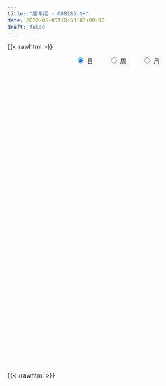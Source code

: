 ```yaml
---
title: "康希诺 - 688185.SH"
date: 2022-06-05T10:53:03+08:00
draft: false
---
```

{{< rawhtml >}}
    <div style="text-align: center">
        <label style="padding: 1rem;"><input style="margin-right: .5rem" type="radio" name="period" value="D" checked onclick="period_change(this)">日</label>
        <label style="padding: 1rem;"><input style="margin-right: .5rem" type="radio" name="period" value="W" onclick="period_change(this)">周</label>
        <label style="padding: 1rem;"><input style="margin-right: .5rem" type="radio" name="period" value="M" onclick="period_change(this)">月</label>
    </div>
    <div id="chart" style="height: 700px;"></div> 
    <script type="text/javascript">
        const D_v = [157472.3,85723.41,65251.62,66985.64,35315.97,23400.69,21238.22,42798.72,37523.63,22281.25,25435.51,33824.52,34263.05,18714.68,30154.71,41328.19,22594.72,29014.88,32027.97,36249.22,26905.85,24817.36,23927.44,19642.61,13038.19,25305.63,13867.66,15536.61,26691.49,51297.1,34476.46,34749.91,21653.41,23973.03,17893.6,22440.1,22933.74,25080.87,22736.48,43085.06,39781.23,38964.74,25817.25,37938.23,24887.04,38714.26,18308.7,15868.17,25411.05,25778.24,17546.7,21165.19,14707.07,12359.02,15495.1,18079.31,20490.15,29663.76,23671.61,10648.1,20450.56,11743.38,12480.79,14403.17,9378.07,12967.02,14431.25,14639.04,16453.62,8052.73,6219.78,9250.24,12948.12,11573.52,10305.41,20443.93,14512.09,9136.63,13907.87,31120.5,22225.99,14236.03,22453.23,12647.51,15217.39,11615.74,13972.94,17884.6,14776.83,14250.91,10314.73,19991.09,29144.68,15748.18,21835.14,16216.37,11823.1,11507.54,19269.31,12284.65,12591.98,10940.98,10756.5,10531.95,11427.8,8679.27,8521.79,9903.28,9740.21,12915.51,17193.19,13576.73,15047.69,10603.55,8220.94,22636.77,13919.63,10366.53,10518.63,21942.01,18511.24,34450.5,37659.37,45739.87,20846.77,26818.0,22452.07,33648.69,25863.01,25192.42,17583.38,16362.38,9453.73,13207.58,11911.93,26510.09,16481.45,11765.77,9572.57,11947.67,10346.88,8328.57,6612.65,7268.61,12640.8,9469.84,11323.14,10936.66,10198.8,7267.43,7707.62,7651.43,7169.06,12072.2,13223.64,6381.33,7987.84,7082.62,5601.43,11521.38,7751.56,28532.05,9142.95,8049.63,13005.01,12485.5,10183.51,21204.45,20526.53,22839.41,14940.26,18196.75,21514.21,21448.67,31827.35,15472.94,16750.51,11581.9,8311.58,11174.01,13905.73,12250.88,12633.22,22120.01,15457.86,21089.77,22945.04,17100.03,16061.55,15640.01,12514.87,16692.44,14291.51,12781.97,9798.59,14694.53,22017.06,17697.86,14028.57,9847.31,19751.22,16334.21,11403.13,14167.21,10232.92,9230.88,9706.42,21713.35,8778.14,9422.21,10344.81,7407.35,6988.09,16464.11,10121.99,8242.08,17330.8,10828.7,8156.59,10602.54,7717.24,10408.77,8267.52,15610.33,15352.42,16555.73,10588.34,10164.38,12039.78,10843.04,18139.57,9496.53,18819.92,18611.19,18073.12,17357.4,29679.82,17295.55,12804.37,22357.1,13980.03,11912.51,14427.76,10878.93,40239.39,30861.91,26879.27,19613.99,17455.99,21514.37,37329.97,23903.79,14927.01,16565.4,17756.22,19696.51,21020.74,24901.21,18568.1,13306.1,20234.59,19694.86,18417.09,9987.32,11946.68,15825.58,18306.34,17973.85,16327.55,22076.99,11537.43,10735.78,16664.71,20233.3,11695.95,18958.24,18609.67,26052.95,19486.85,13796.15,15204.65,11583.17,11470.42,20849.49,25326.16,17105.15,11699.21,12076.27,11754.14,15229.24,10558.41,27682.87,42962.51,16566.28,15861.7,28377.87,16602.71,18431.41,34401.77,16964.55,25344.41,18592.26,11996.77,41924.0,40245.13,24981.56,21249.33,13445.98,16851.69,13392.87,15817.97,19121.55,18799.73,80172.48,66615.48,33076.43,25597.54,19042.92,18686.98,13647.89,15170.87,26741.16,39269.95,26003.29,29010.3,70645.76,42200.66,48343.8,43438.41,29829.87,20332.99,21779.06,24668.39,18958.17,21514.29,20801.41,17624.75,19238.16,28948.13,22199.29,20701.88,24855.16,28490.57,25646.3,19376.43,19722.68,29635.85,27098.9,21799.87,22927.63,14820.98,24029.38,18589.01,13697.29,10373.86,23137.9,14862.72,11309.65,11345.54,12006.24,14040.56,19084.96,10090.52,9857.47,8427.37,12084.96,27791.78,41686.52,18775.12,14960.91,21522.31,17524.21,15973.99,12816.49,10184.32,15550.18,16734.87,18331.35,22803.51,28857.83,21633.53,34931.0,22589.23,30082.8,30373.04,30026.57,52577.54,66365.66,35083.95,22603.75,44879.42,25933.62,27482.63,23228.4,30649.3,26569.57,31296.0,43450.46,28258.89,19832.55,23952.14,20315.26,31177.74,33501.77,18851.36,16552.76,18416.29,12569.23,22195.95,19253.16,29684.41,21689.97,31099.2,21083.76,27546.63,22839.78,14984.87,14054.39,17942.03,28337.69,22027.02,20064.79,31066.11,23010.8,12356.23,16129.4,82215.97,40914.88,36154.91,19281.98,15994.54,73328.1,44985.36,44234.19,29684.03,24753.67]
const D_histogram = [0.0,-2.7767065527,-3.399642951,-2.9870603234,-4.0379411898,-4.7528773491,-4.7386027882,-7.0230786867,-9.4555895755,-10.7960578029,-11.5690535313,-11.8365156016,-11.6069978447,-10.4427392514,-8.6589968483,-5.5441297288,-2.9453617935,-1.3267273655,1.114611156,3.4975524776,4.6420563454,6.448404213,7.5084790203,7.2967696881,6.7508196872,5.0487895642,4.3182827909,3.8192798221,4.4145704935,7.5632617236,8.4522651899,9.2458305252,9.3189324548,7.700939881,7.3136752863,7.3153419843,6.8401139345,6.1723025813,4.5782848466,5.219110116,6.9344054365,8.8453772611,8.8390232952,10.1114899003,10.0306059304,6.8479517434,4.9981893738,2.7643622632,-0.1380099016,-0.4396238217,-1.0114023886,-2.2371592311,-2.8691712512,-3.2501854961,-2.865757231,-3.8148432737,-2.9758327065,-3.1082063961,-4.6267404715,-5.5729237366,-4.3335078867,-3.7455183616,-4.1005726658,-3.9312970129,-4.0395627955,-3.5564079946,-2.4887642865,-2.759223351,-2.6557986108,-2.50885233,-2.3653305244,-2.0339965289,-1.231365287,-1.2032580577,-0.8571503992,0.7480496635,1.361575105,1.2174408747,1.5796114573,4.2710453759,5.2970511279,4.6249419414,2.2730879374,1.0644128036,0.8514511845,0.7619035429,0.8803024221,0.9912752422,0.5170724126,-0.0577200719,-0.5395762779,-2.9201453145,-6.8992392405,-8.0406715029,-6.9047919225,-6.3917720153,-6.0255648625,-4.955929122,-3.3625391507,-1.736905343,-2.2208683835,-1.5881752759,-1.6272162433,-1.5295089764,-0.9526951423,-0.4840060196,-0.695590719,-0.0930290075,0.7338161743,1.829166653,3.4268914427,4.1611139508,3.0348889167,1.1112284703,-0.0684132334,1.1852335567,1.062732714,0.8928112163,1.0784787855,2.4276293416,4.1713091953,7.1583841737,14.3831173872,15.6837572294,14.8266212295,10.4583721816,8.1150924049,6.609298422,6.7682624025,5.6801016105,5.394284486,2.9585961773,1.39531279,-1.5437163328,-3.5256370594,-8.6267039449,-12.5813638821,-13.7371623873,-13.3786419826,-11.9137731495,-10.6206932446,-9.5209856469,-8.7934938295,-7.8298268726,-7.9550404849,-6.7979913121,-4.9723880053,-4.82683963,-4.9096123469,-4.2462994011,-3.7747957798,-3.2328587721,-2.9256397386,-0.8840568098,1.5435266219,2.8684597808,3.8985308371,4.650271994,4.7352985278,2.3431115456,1.2044025624,-1.0381415117,-2.9847038077,-3.824506843,-2.5623867481,-0.7253550058,1.1118917292,4.8281368831,7.9131861164,11.7260115395,13.6924038139,15.5810102374,14.3577532605,15.2570141686,10.1192891015,5.9514039073,5.293253005,4.4278340641,3.9227982365,3.6752174105,4.663828646,5.5536841662,3.7236805802,6.16099357,7.3914526933,9.2519361452,7.6106842918,6.7048874798,5.0739820081,4.3044143425,2.571709443,1.9827487349,0.7942962892,-1.4745894735,-3.8350540401,-4.366728708,-1.2918108558,0.9274526221,1.2666580588,1.1432666992,3.1218482526,4.8322436569,5.6127187672,5.7119591719,4.8988485052,4.3264812053,2.8485467091,6.4235876378,7.3949561172,7.7470508536,7.6161700708,6.8714905874,6.1981535425,2.6844467404,-1.6592791466,-3.6535355721,-8.3757565896,-9.3253586278,-11.1948548545,-11.4337587934,-12.0722036359,-13.9026651474,-14.5146680926,-17.0725927664,-20.1487706941,-20.4561253323,-18.9793393743,-16.9072897666,-16.8596557658,-17.4884667067,-19.8015881675,-21.1277740414,-16.3436070136,-11.1601811522,-6.5988463092,-3.6719431134,4.148144052,8.4267507451,10.3672108067,7.910113909,2.9351251616,0.2411377984,-4.0695425511,-7.0261382981,-11.8067315239,-17.0644049343,-20.9268559113,-22.1700262101,-21.4758172963,-20.2714128365,-16.6211647632,-13.1689509857,-10.0664839824,-7.8034713837,-4.479480505,-2.5486367094,-1.5461945512,0.0429588881,0.3171769754,0.8127707556,1.943867414,3.4995434478,4.0658616149,4.6642604823,5.3313881431,5.4392567586,4.9500735852,4.2127124002,3.3456592305,4.3107457027,4.5672980824,4.8938792297,4.5264265661,5.4725823052,5.3918392328,4.152687222,4.8971371507,3.3547062767,2.0839312047,1.0510347447,1.1111575487,1.3643887643,1.7114230716,2.8494833346,4.3252923575,4.71750482,4.7463954693,4.7962447987,5.1673268522,4.7818887576,4.1249524219,5.1786999996,3.0843750573,1.6864037461,0.3399519448,0.4651270488,0.8049876104,0.5411711812,-1.1860858537,-1.9536464074,-1.7112375676,-0.9933018503,-0.3758090467,1.812855662,4.3645520059,5.3420948038,5.2746739453,5.0492382727,4.6669973767,4.4058347869,3.8419427134,3.7964254932,3.4971044103,4.146640805,4.4558691163,3.7889769873,2.5819057607,1.9226441763,0.8998225326,0.2131514505,0.2768431897,1.1023537842,2.122168852,2.8506467455,3.5630713941,5.8224282804,6.085520161,7.2465504803,7.8629946409,7.4337353165,6.3412070937,4.7889819932,4.1582282409,2.9377849815,1.846635843,1.0669298444,0.5234248066,-0.189989165,-2.0710075726,-3.0591183766,-3.2105448323,-2.745717045,-1.2311693836,-0.7364518337,-0.5076153836,-1.2380334642,-0.7014825344,-0.5715930541,-1.2509292458,-2.5253683393,-3.4046298385,-4.8968566192,-4.8778523567,-5.0566160916,-5.1265661906,-4.1850537976,-3.8976668656,-3.2032069633,-2.5934976115,-1.6379334877,-0.658095812,-0.9528859288,-1.0244728189,-1.0943004871,-1.1179421203,-0.7176456126,0.2244943474,1.1966131928,1.1395556207,1.3146786839,0.663971925,0.7388699125,0.6688101373,0.4111245614,0.2124214322,-0.1920983958,-0.6771732956,-0.6228949161,-1.6244874336,-2.756230108,-3.0966451049,-2.129296452,-1.4819585544,-0.8245232683,-0.7651499913,-0.4585003333,1.2185118613,3.6790679995,4.1755049931,4.3906740194,5.4848669715,5.394513541,4.1603956894,3.0150962971,2.1471116993,0.7475216371,0.0985447877,-0.997687774,-2.3974742597,-3.1313798694,-3.2121380153,-3.2995397442,-4.0018638795,-4.6799107335,-4.7917325373,-4.5720773659,-4.3997471483,-4.1220681218,-4.2717249974,-4.1917375197,-4.7914441212,-5.0198485594,-4.6117601302,-4.3216859124,-3.3987317611,-2.472648794,-1.713236676,-1.0418649582,-0.3002272452,0.4829961283,1.2488495256,1.6781098262,2.2236226664,2.3450193364,2.3579964291,2.3716302664,3.5531624428,3.9952385296,3.7284065523,3.4509512389,3.1467132555,4.6896445623,4.8443467871,5.2138285092,5.2807973051,4.9205247693]
const D_fast = [0.0,-3.4708831909,-4.9437303269,-5.2779127801,-7.338278944,-9.2414344405,-10.4118105767,-14.4520561469,-19.2484644295,-23.2879471076,-26.9532062189,-30.1797971896,-32.8520288938,-34.2984551134,-34.6794619224,-32.9506272351,-31.0881997481,-29.8012471615,-27.081255851,-23.82392641,-21.5189084559,-18.100459535,-15.1632649727,-13.5507818829,-12.409026962,-12.8488596939,-12.4997957694,-12.0439787828,-10.345045488,-5.305538827,-2.3034690633,0.8015539034,3.2043889467,3.5116313431,4.95278557,6.783287764,8.0180881979,8.8933524901,8.4439059669,10.3895087654,13.8384054449,17.9607215848,20.1641234427,23.9644625229,26.3912300357,24.9205637845,24.3203487583,22.7776122135,19.8407375734,19.4292176978,18.6045885338,16.8195418835,15.4702370506,14.2766764316,13.944665389,12.0418685279,12.1369209184,11.2274956298,8.5522764365,6.2128622373,6.3689011155,6.0205110502,4.6403135796,3.8267649792,2.7086084977,2.3026613,2.7481139365,1.7878490342,1.2273241217,0.74705732,0.2992464945,0.1220813578,0.6168712779,0.3441639928,0.4759840515,2.26819653,3.2221157479,3.3823417362,4.1394151831,7.8986104457,10.2488789797,10.7330052786,8.9494232589,8.006851326,8.006752503,8.1076807471,8.4461552319,8.8049468626,8.460012136,7.8707896336,7.2540393582,4.143433993,-1.5604697432,-4.7120698814,-5.3023882815,-6.3873113782,-7.527495441,-7.696841981,-6.9440867974,-5.7526793254,-6.7918594618,-6.5562101732,-7.0020552014,-7.2867251785,-6.9480851301,-6.6003975123,-6.9858798914,-6.4065754318,-5.3962762064,-3.8436340645,-1.3891864141,0.3853145817,0.0178117768,-1.628041552,-2.8247865641,-1.2748313848,-1.131649049,-1.0783677427,-0.6230804771,1.3329774145,4.119484567,8.8961555888,19.7166681491,24.9382472986,27.787766606,26.0341106036,25.7196039281,25.8661345507,27.7171641319,28.0490287424,29.1117827394,27.415743475,26.2012882853,22.8763300793,20.0130000879,12.7552572161,5.6552563084,1.0651672063,-1.9209728846,-3.4345473389,-4.7966407451,-6.0771795592,-7.5480611991,-8.5418509603,-10.6558246939,-11.1982733491,-10.6157670436,-11.6769285759,-12.9871043795,-13.385366284,-13.8575616076,-14.123839293,-14.5480301941,-12.7274614678,-9.9139963805,-7.8719482765,-5.8672445109,-3.9529353554,-2.6840841897,-4.4904932856,-5.3281016281,-7.8301810802,-10.5229193281,-12.3188490741,-11.6973256663,-10.0416326754,-7.9264130081,-3.0031336334,2.0602121289,8.804540437,14.1940336648,19.9778926477,22.3440739859,27.0575884362,24.4496856444,21.769651427,22.434813776,22.6763533512,23.1520170827,23.8232406092,25.9778090063,28.2560855681,27.3570021271,31.3345635094,34.4128858061,38.5863532942,38.8477725138,39.6181975717,39.255787602,39.5623235221,38.4725459834,38.3792724589,37.3893940856,34.7518609545,31.4326328779,29.809276033,32.5612411712,35.0123678046,35.6682377561,35.8306630713,38.5897066878,41.5081630063,43.6918178084,45.219048006,45.6306494656,46.1399024671,45.3741046482,50.5550424863,53.375149995,55.6640074449,57.4371691797,58.4103623432,59.2865636838,56.4439685669,51.6854228933,48.7777825747,41.9616224098,38.6806807146,34.0124707744,30.9151271371,27.2586313856,21.9525035873,17.7118336189,10.8857607535,2.7723901523,-2.648995819,-5.9170447046,-8.0718175385,-12.2390974792,-17.2400250968,-24.5035435995,-31.1116729836,-30.4134077093,-28.0200271359,-25.1084038702,-23.0994864528,-14.2423632744,-7.857068895,-3.3248061318,-3.8043745522,-8.0455820092,-10.6792849228,-16.00735091,-20.7204812315,-28.4527573383,-37.9765319823,-47.0706969371,-53.8563737885,-58.5311191987,-62.394567948,-62.8996110656,-62.7396350344,-62.1537890268,-61.841644274,-59.6375235215,-58.3438389033,-57.7279453829,-56.1280522216,-55.7745398904,-55.0757534214,-53.4586899095,-51.0281280137,-49.4453444428,-47.6808804549,-45.6809057583,-44.2132229532,-43.4648877303,-43.1490708152,-43.1797091773,-41.1369362794,-39.7385593791,-38.1885084243,-37.4243544464,-35.110053131,-33.8428363952,-34.0438166005,-32.0750823842,-32.7788366889,-33.5286289597,-34.2987667336,-33.9608545424,-33.3665261357,-32.5916360605,-30.7412049639,-28.1840728516,-26.6124841841,-25.3969946675,-24.1480841384,-22.4851703719,-21.675136277,-21.3008345073,-18.9524119297,-20.2756431077,-21.2520134823,-22.5134772974,-22.2720204312,-21.7309129671,-21.8594366009,-23.8832150992,-25.1391872549,-25.324587807,-24.8549775523,-24.3314370102,-21.689558386,-18.0467240407,-15.7336575418,-14.4824099139,-13.4455360185,-12.6610275702,-11.8207314633,-11.4241378585,-10.5205487054,-9.9455936857,-8.2593970898,-6.8362014993,-6.5558493815,-7.117444168,-7.2960447082,-8.0939107189,-8.7272939384,-8.5943914016,-7.4932923612,-5.9429350803,-4.5017955004,-2.8986030033,0.8163609531,2.600832874,5.5735008134,8.1556936341,9.5848681389,10.0776416895,9.7226620873,10.1314653952,9.6454683812,9.0159782035,8.5030046659,8.0903558298,7.3294445669,4.9306742662,3.177783868,2.2237212043,2.0021197303,3.2088750459,3.5194796373,3.6214122415,2.5814857948,2.942666091,2.9296573078,1.9375888047,0.0318076263,-1.6986113325,-4.4150522679,-5.6155110946,-7.0584288524,-8.410020499,-8.5147715555,-9.2018013399,-9.3081431785,-9.3468082295,-8.8007274776,-7.9854137549,-8.5184253539,-8.8461304488,-9.1895332388,-9.492660402,-9.2717752974,-8.2735117505,-7.002239607,-6.7744082739,-6.2706155397,-6.7553293173,-6.4957138517,-6.3985710926,-6.5534755282,-6.6990732993,-7.1516177263,-7.8059859499,-7.9074312995,-9.3151456754,-11.1359458768,-12.2505221499,-11.81549761,-11.538649351,-11.087344882,-11.2192591028,-11.0272345281,-9.0455943682,-5.6652712301,-4.1249579883,-2.8121204571,-0.3467107622,0.9115641927,0.7175452633,0.3260199454,-0.0051867277,-1.2178963806,-1.8422370331,-3.1878915382,-5.1870465888,-6.7037971659,-7.5875898156,-8.4998764805,-10.2026665858,-12.0506911231,-13.3604460612,-14.2838102314,-15.2114168008,-15.9642548048,-17.1818429297,-18.1497898319,-19.9473574637,-21.4307240417,-22.1755756451,-22.9659229054,-22.8926516944,-22.5847309258,-22.2536279769,-21.8427224986,-21.1761415969,-20.2721691912,-19.1941034126,-18.3453156554,-17.2438971487,-16.5362456446,-15.9337694446,-15.3272280406,-13.2574052536,-11.8165195344,-11.1512498736,-10.5659673773,-10.0835270469,-7.3681845994,-6.0023956779,-4.3294568285,-2.9422887063,-2.0724300498]
const D_slow = [0.0,-0.6941766382,-1.5440873759,-2.2908524568,-3.3003377542,-4.4885570915,-5.6732077885,-7.4289774602,-9.7928748541,-12.4918893048,-15.3841526876,-18.343281588,-21.2450310492,-23.855715862,-26.0204650741,-27.4064975063,-28.1428379547,-28.474519796,-28.195867007,-27.3214788876,-26.1609648013,-24.548863748,-22.671743993,-20.8475515709,-19.1598466492,-17.8976492581,-16.8180785604,-15.8632586049,-14.7596159815,-12.8688005506,-10.7557342531,-8.4442766218,-6.1145435081,-4.1893085379,-2.3608897163,-0.5320542203,1.1779742634,2.7210499087,3.8656211204,5.1703986494,6.9040000085,9.1153443237,11.3251001475,13.8529726226,16.3606241052,18.0726120411,19.3221593845,20.0132499503,19.9787474749,19.8688415195,19.6159909224,19.0567011146,18.3394083018,17.5268619277,16.81042262,15.8567118016,15.1127536249,14.3357020259,13.179016908,11.7857859739,10.7024090022,9.7660294118,8.7408862454,7.7580619921,6.7481712933,5.8590692946,5.236878223,4.5470723852,3.8831227325,3.25590965,2.6645770189,2.1560778867,1.8482365649,1.5474220505,1.3331344507,1.5201468666,1.8605406428,2.1649008615,2.5598037258,3.6275650698,4.9518278518,6.1080633371,6.6763353215,6.9424385224,7.1553013185,7.3457772042,7.5658528098,7.8136716203,7.9429397235,7.9285097055,7.793615636,7.0635793074,5.3387694973,3.3286016216,1.6024036409,0.0044606371,-1.5019305785,-2.740912859,-3.5815476467,-4.0157739824,-4.5709910783,-4.9680348973,-5.3748389581,-5.7572162022,-5.9953899878,-6.1163914927,-6.2902891724,-6.3135464243,-6.1300923807,-5.6728007175,-4.8160778568,-3.7757993691,-3.0170771399,-2.7392700223,-2.7563733307,-2.4600649415,-2.194381763,-1.9711789589,-1.7015592626,-1.0946519272,-0.0518246283,1.7377714151,5.3335507619,9.2544900692,12.9611453766,15.575738422,17.6045115232,19.2568361287,20.9489017293,22.368927132,23.7174982534,24.4571472978,24.8059754953,24.4200464121,23.5386371472,21.381961161,18.2366201905,14.8023295937,11.457669098,8.4792258106,5.8240524995,3.4438060878,1.2454326304,-0.7120240878,-2.700784209,-4.400282037,-5.6433790383,-6.8500889458,-8.0774920326,-9.1390668829,-10.0827658278,-10.8909805208,-11.6223904555,-11.843404658,-11.4575230025,-10.7404080573,-9.765775348,-8.6032073495,-7.4193827175,-6.8336048311,-6.5325041905,-6.7920395685,-7.5382155204,-8.4943422311,-9.1349389182,-9.3162776696,-9.0383047373,-7.8312705165,-5.8529739874,-2.9214711025,0.5016298509,4.3968824103,7.9863207254,11.8005742676,14.3303965429,15.8182475197,17.141560771,18.248519287,19.2292188462,20.1480231988,21.3139803603,22.7024014018,23.6333215469,25.1735699394,27.0214331127,29.334417149,31.237088222,32.9133100919,34.181805594,35.2579091796,35.9008365403,36.3965237241,36.5950977964,36.226450428,35.267686918,34.176004741,33.853052027,34.0849151825,34.4015796972,34.687396372,35.4678584352,36.6759193494,38.0790990412,39.5070888342,40.7318009605,41.8134212618,42.5255579391,44.1314548485,45.9801938778,47.9169565912,49.8209991089,51.5388717558,53.0884101414,53.7595218265,53.3447020398,52.4313181468,50.3373789994,48.0060393425,45.2073256288,42.3488859305,39.3308350215,35.8551687347,32.2265017115,27.9583535199,22.9211608464,17.8071295133,13.0622946698,8.8354722281,4.6205582866,0.24844161,-4.7019554319,-9.9838989423,-14.0698006957,-16.8598459837,-18.509557561,-19.4275433394,-18.3905073264,-16.2838196401,-13.6920169384,-11.7144884612,-10.9807071708,-10.9204227212,-11.937808359,-13.6943429335,-16.6460258144,-20.912127048,-26.1438410258,-31.6863475784,-37.0553019024,-42.1231551116,-46.2784463024,-49.5706840488,-52.0873050444,-54.0381728903,-55.1580430165,-55.7952021939,-56.1817508317,-56.1710111097,-56.0917168658,-55.8885241769,-55.4025573235,-54.5276714615,-53.5112060578,-52.3451409372,-51.0122939014,-49.6524797118,-48.4149613155,-47.3617832154,-46.5253684078,-45.4476819821,-44.3058574615,-43.0823876541,-41.9507810125,-40.5826354362,-39.234675628,-38.1965038225,-36.9722195348,-36.1335429657,-35.6125601645,-35.3498014783,-35.0720120911,-34.7309149,-34.3030591321,-33.5906882985,-32.5093652091,-31.3299890041,-30.1433901368,-28.9443289371,-27.6524972241,-26.4570250347,-25.4257869292,-24.1311119293,-23.360018165,-22.9384172284,-22.8534292422,-22.73714748,-22.5359005774,-22.4006077821,-22.6971292455,-23.1855408474,-23.6133502393,-23.8616757019,-23.9556279636,-23.5024140481,-22.4112760466,-21.0757523456,-19.7570838593,-18.4947742911,-17.3280249469,-16.2265662502,-15.2660805719,-14.3169741986,-13.442698096,-12.4060378948,-11.2920706157,-10.3448263688,-9.6993499287,-9.2186888846,-8.9937332514,-8.9404453888,-8.8712345914,-8.5956461453,-8.0651039323,-7.352442246,-6.4616743974,-5.0060673273,-3.4846872871,-1.673049667,0.2926989932,2.1511328224,3.7364345958,4.9336800941,5.9732371543,6.7076833997,7.1693423604,7.4360748215,7.5669310232,7.5194337319,7.0016818388,6.2369022446,5.4342660365,4.7478367753,4.4400444294,4.255931471,4.1290276251,3.819519259,3.6441486254,3.5012503619,3.1885180505,2.5571759656,1.706018506,0.4818043512,-0.737658738,-2.0018127608,-3.2834543085,-4.3297177579,-5.3041344743,-6.1049362151,-6.753310618,-7.1627939899,-7.3273179429,-7.5655394251,-7.8216576298,-8.0952327516,-8.3747182817,-8.5541296849,-8.498006098,-8.1988527998,-7.9139638946,-7.5852942236,-7.4193012424,-7.2345837642,-7.0673812299,-6.9646000896,-6.9114947315,-6.9595193305,-7.1288126544,-7.2845363834,-7.6906582418,-8.3797157688,-9.153877045,-9.686201158,-10.0566907966,-10.2628216137,-10.4541091115,-10.5687341948,-10.2641062295,-9.3443392296,-8.3004629814,-7.2027944765,-5.8315777336,-4.4829493484,-3.442850426,-2.6890763518,-2.1522984269,-1.9654180177,-1.9407818207,-2.1902037642,-2.7895723292,-3.5724172965,-4.3754518003,-5.2003367364,-6.2008027062,-7.3707803896,-8.5687135239,-9.7117328654,-10.8116696525,-11.8421866829,-12.9101179323,-13.9580523122,-15.1559133425,-16.4108754824,-17.5638155149,-18.644236993,-19.4939199333,-20.1120821318,-20.5403913008,-20.8008575404,-20.8759143517,-20.7551653196,-20.4429529382,-20.0234254816,-19.467519815,-18.8812649809,-18.2917658737,-17.6988583071,-16.8105676964,-15.811758064,-14.8796564259,-14.0169186162,-13.2302403023,-12.0578291617,-10.846742465,-9.5432853377,-8.2230860114,-6.9929548191]
const D_data = [['2020-08-13', 470.0, 393.11, 374.4, 477.0],['2020-08-14', 376.5, 349.6, 343.55, 385.0],['2020-08-17', 359.8, 364.73, 356.02, 379.35],['2020-08-18', 364.73, 374.3, 346.8, 378.88],['2020-08-19', 366.0, 351.0, 351.0, 366.4],['2020-08-20', 345.0, 346.33, 340.5, 358.51],['2020-08-21', 351.15, 349.03, 346.01, 357.36],['2020-08-24', 339.61, 308.39, 303.0, 339.61],['2020-08-25', 300.0, 285.88, 285.54, 305.0],['2020-08-26', 281.03, 279.6, 276.36, 292.9],['2020-08-27', 278.51, 270.0, 264.77, 281.87],['2020-08-28', 271.0, 261.7, 256.43, 273.0],['2020-08-31', 259.04, 255.58, 249.5, 264.18],['2020-09-01', 254.7, 259.0, 253.51, 265.88],['2020-09-02', 257.5, 263.53, 249.23, 268.0],['2020-09-03', 260.0, 283.99, 257.0, 292.0],['2020-09-04', 276.0, 285.65, 276.0, 289.98],['2020-09-07', 283.0, 279.05, 264.48, 288.0],['2020-09-08', 279.5, 296.25, 278.24, 307.27],['2020-09-09', 289.79, 306.5, 285.29, 321.0],['2020-09-10', 306.0, 300.0, 296.0, 322.2],['2020-09-11', 300.0, 317.14, 295.03, 319.8],['2020-09-14', 318.03, 317.8, 310.4, 330.99],['2020-09-15', 318.49, 307.0, 301.07, 319.0],['2020-09-16', 304.3, 303.54, 302.12, 315.0],['2020-09-17', 299.66, 285.04, 281.0, 299.66],['2020-09-18', 286.0, 291.9, 283.01, 293.39],['2020-09-21', 289.02, 292.4, 283.25, 298.94],['2020-09-22', 286.17, 307.5, 286.13, 317.0],['2020-09-23', 313.8, 352.51, 306.12, 358.71],['2020-09-24', 343.0, 339.89, 337.5, 361.98],['2020-09-25', 344.98, 349.0, 341.5, 371.0],['2020-09-28', 355.99, 348.74, 340.32, 362.0],['2020-09-29', 343.2, 329.45, 326.66, 345.99],['2020-09-30', 332.01, 345.0, 329.0, 345.9],['2020-10-09', 348.02, 354.5, 338.6, 359.0],['2020-10-12', 355.04, 352.97, 346.68, 359.88],['2020-10-13', 353.0, 352.96, 350.17, 366.66],['2020-10-14', 350.1, 340.0, 338.82, 356.5],['2020-10-15', 361.5, 370.01, 351.5, 389.18],['2020-10-16', 367.0, 395.62, 366.0, 396.78],['2020-10-19', 402.0, 415.4, 387.97, 425.8],['2020-10-20', 408.88, 405.1, 398.88, 419.04],['2020-10-21', 409.4, 433.98, 409.38, 462.0],['2020-10-22', 425.99, 430.5, 420.23, 447.99],['2020-10-23', 428.39, 392.0, 377.02, 431.9],['2020-10-26', 392.0, 402.48, 385.0, 408.8],['2020-10-27', 400.68, 392.51, 391.02, 405.0],['2020-10-28', 385.0, 374.1, 365.45, 394.48],['2020-10-29', 379.99, 400.62, 378.0, 404.48],['2020-10-30', 400.0, 397.1, 388.2, 403.9],['2020-11-02', 398.0, 385.48, 368.89, 401.0],['2020-11-03', 380.03, 388.5, 375.79, 397.23],['2020-11-04', 383.61, 389.0, 379.0, 392.4],['2020-11-05', 395.0, 398.6, 389.01, 405.0],['2020-11-06', 400.0, 380.0, 373.68, 403.0],['2020-11-09', 386.0, 401.6, 385.0, 402.59],['2020-11-10', 416.0, 391.0, 387.83, 429.88],['2020-11-11', 383.0, 368.0, 365.0, 388.66],['2020-11-12', 366.66, 366.17, 366.02, 374.92],['2020-11-13', 361.93, 391.99, 351.02, 393.27],['2020-11-16', 385.6, 387.0, 381.01, 394.75],['2020-11-17', 380.01, 373.98, 371.0, 380.9],['2020-11-18', 369.01, 378.0, 368.18, 391.18],['2020-11-19', 373.15, 372.52, 371.6, 383.33],['2020-11-20', 372.52, 378.8, 369.03, 388.0],['2020-11-23', 377.5, 388.7, 377.5, 393.98],['2020-11-24', 383.5, 372.68, 369.0, 386.67],['2020-11-25', 369.03, 375.34, 362.7, 383.99],['2020-11-26', 375.77, 375.0, 371.8, 382.0],['2020-11-27', 374.98, 374.21, 371.0, 378.82],['2020-11-30', 377.8, 376.43, 373.0, 381.0],['2020-12-01', 380.0, 384.39, 378.11, 388.96],['2020-12-02', 385.1, 376.2, 374.0, 387.9],['2020-12-03', 374.2, 380.58, 374.2, 384.91],['2020-12-04', 378.08, 401.82, 375.18, 411.55],['2020-12-07', 393.06, 396.5, 393.06, 410.58],['2020-12-08', 399.26, 389.6, 389.05, 402.0],['2020-12-09', 400.0, 398.0, 391.01, 401.82],['2020-12-10', 396.0, 438.28, 393.0, 451.11],['2020-12-11', 429.0, 431.95, 420.11, 436.0],['2020-12-14', 428.2, 416.4, 416.0, 431.0],['2020-12-15', 410.0, 390.82, 390.24, 410.0],['2020-12-16', 388.01, 397.8, 388.01, 402.5],['2020-12-17', 408.68, 408.2, 403.0, 416.95],['2020-12-18', 409.98, 410.61, 401.3, 415.46],['2020-12-21', 411.0, 415.02, 407.2, 425.0],['2020-12-22', 415.08, 417.4, 414.28, 430.31],['2020-12-23', 416.0, 410.81, 401.0, 418.86],['2020-12-24', 410.5, 408.02, 402.0, 417.0],['2020-12-25', 403.9, 407.2, 397.8, 412.0],['2020-12-28', 407.0, 375.3, 371.4, 410.0],['2020-12-29', 368.01, 334.94, 334.94, 371.0],['2020-12-30', 330.81, 351.23, 330.8, 357.99],['2020-12-31', 350.69, 374.11, 350.0, 383.59],['2021-01-04', 371.88, 365.55, 353.63, 377.77],['2021-01-05', 360.01, 361.0, 353.8, 364.87],['2021-01-06', 363.6, 369.0, 357.0, 372.0],['2021-01-07', 365.1, 379.0, 358.05, 389.88],['2021-01-08', 372.5, 385.55, 372.5, 395.0],['2021-01-11', 379.0, 360.0, 358.08, 385.0],['2021-01-12', 361.0, 372.19, 361.0, 377.57],['2021-01-13', 376.5, 363.35, 358.0, 379.0],['2021-01-14', 359.0, 363.16, 350.35, 368.9],['2021-01-15', 372.0, 369.16, 367.01, 378.0],['2021-01-18', 368.0, 369.2, 363.67, 377.0],['2021-01-19', 371.0, 360.01, 358.5, 375.0],['2021-01-20', 363.33, 370.06, 363.33, 372.35],['2021-01-21', 375.0, 376.12, 371.0, 379.5],['2021-01-22', 374.9, 384.89, 371.0, 389.03],['2021-01-25', 385.5, 399.86, 385.5, 404.0],['2021-01-26', 395.01, 397.8, 395.01, 409.8],['2021-01-27', 398.0, 375.82, 374.0, 401.92],['2021-01-28', 367.0, 358.8, 358.5, 374.88],['2021-01-29', 361.0, 359.73, 355.71, 367.0],['2021-02-01', 375.0, 390.51, 373.0, 409.8],['2021-02-02', 387.51, 376.9, 373.16, 395.5],['2021-02-03', 370.85, 376.0, 370.51, 386.0],['2021-02-04', 376.0, 381.03, 371.18, 385.0],['2021-02-05', 383.0, 400.99, 383.0, 407.44],['2021-02-08', 408.9, 416.9, 405.0, 428.05],['2021-02-09', 445.0, 450.0, 427.0, 466.98],['2021-02-10', 449.43, 540.0, 445.23, 540.0],['2021-02-18', 575.0, 502.0, 485.0, 577.0],['2021-02-19', 501.0, 490.0, 476.88, 502.0],['2021-02-22', 485.0, 444.0, 440.0, 487.85],['2021-02-23', 435.0, 461.0, 428.88, 472.0],['2021-02-24', 455.0, 469.6, 438.0, 515.0],['2021-02-25', 474.65, 495.06, 474.61, 510.5],['2021-02-26', 495.65, 485.0, 471.83, 517.79],['2021-03-01', 505.0, 499.07, 496.24, 525.0],['2021-03-02', 493.0, 471.53, 461.01, 504.99],['2021-03-03', 472.0, 476.88, 467.06, 483.0],['2021-03-04', 461.03, 450.87, 447.88, 471.99],['2021-03-05', 443.0, 450.9, 431.6, 459.98],['2021-03-08', 456.01, 390.9, 390.0, 463.85],['2021-03-09', 392.0, 375.0, 369.05, 397.5],['2021-03-10', 389.0, 388.0, 383.0, 395.0],['2021-03-11', 387.59, 395.8, 385.6, 403.0],['2021-03-12', 399.88, 405.88, 393.37, 408.86],['2021-03-15', 406.96, 403.18, 395.0, 415.49],['2021-03-16', 407.8, 399.82, 393.08, 414.93],['2021-03-17', 399.0, 393.09, 387.98, 401.99],['2021-03-18', 393.1, 394.0, 390.88, 399.79],['2021-03-19', 385.8, 376.04, 371.6, 388.0],['2021-03-22', 383.01, 388.48, 376.73, 389.1],['2021-03-23', 390.0, 399.51, 390.0, 413.82],['2021-03-24', 399.49, 378.97, 372.88, 399.49],['2021-03-25', 375.0, 371.3, 360.11, 377.55],['2021-03-26', 368.3, 377.32, 368.3, 384.5],['2021-03-29', 382.0, 373.4, 370.51, 383.0],['2021-03-30', 372.78, 372.72, 372.0, 382.0],['2021-03-31', 373.0, 368.0, 366.06, 378.05],['2021-04-01', 371.0, 392.91, 371.0, 394.98],['2021-04-02', 391.9, 408.48, 389.0, 414.98],['2021-04-06', 413.99, 405.03, 401.1, 415.99],['2021-04-07', 400.0, 408.98, 400.0, 413.77],['2021-04-08', 406.0, 412.45, 404.98, 415.0],['2021-04-09', 415.0, 408.99, 405.08, 417.45],['2021-04-12', 403.0, 373.5, 373.5, 406.0],['2021-04-13', 371.38, 380.1, 371.0, 386.5],['2021-04-14', 377.0, 356.2, 328.0, 382.88],['2021-04-15', 351.0, 345.9, 343.94, 353.43],['2021-04-16', 345.88, 348.33, 338.68, 352.36],['2021-04-19', 345.07, 372.0, 344.7, 375.23],['2021-04-20', 371.76, 384.98, 371.0, 394.57],['2021-04-21', 381.8, 393.8, 381.05, 397.41],['2021-04-22', 394.03, 433.61, 391.08, 447.98],['2021-04-23', 433.0, 448.3, 428.82, 463.77],['2021-04-26', 457.0, 483.41, 457.0, 500.0],['2021-04-27', 477.0, 485.99, 470.0, 495.0],['2021-04-28', 484.98, 507.59, 470.13, 509.88],['2021-04-29', 505.0, 483.3, 462.0, 513.0],['2021-04-30', 481.82, 522.34, 481.82, 529.95],['2021-05-06', 456.07, 447.22, 434.0, 476.07],['2021-05-07', 462.07, 442.73, 435.01, 469.49],['2021-05-10', 472.02, 480.5, 472.02, 489.88],['2021-05-11', 482.77, 480.2, 468.0, 491.05],['2021-05-12', 479.05, 487.03, 472.34, 488.09],['2021-05-13', 482.03, 494.08, 478.0, 510.0],['2021-05-14', 495.0, 517.9, 495.0, 532.3],['2021-05-17', 535.0, 529.01, 524.73, 545.0],['2021-05-18', 540.0, 499.4, 498.98, 540.0],['2021-05-19', 497.83, 562.0, 496.89, 576.94],['2021-05-20', 559.0, 566.0, 545.13, 574.44],['2021-05-21', 569.0, 593.0, 569.0, 599.39],['2021-05-24', 604.5, 560.8, 534.0, 605.0],['2021-05-25', 585.03, 573.44, 570.0, 599.8],['2021-05-26', 564.0, 566.99, 547.57, 582.0],['2021-05-27', 568.0, 580.0, 555.03, 580.0],['2021-05-28', 574.88, 568.98, 562.0, 584.99],['2021-05-31', 577.0, 584.01, 572.0, 598.0],['2021-06-01', 589.98, 578.0, 550.0, 589.98],['2021-06-02', 576.01, 560.0, 555.0, 583.01],['2021-06-03', 560.68, 549.26, 546.0, 568.99],['2021-06-04', 567.87, 566.0, 563.0, 584.0],['2021-06-07', 578.49, 620.7, 556.0, 628.0],['2021-06-08', 618.0, 629.05, 615.0, 649.1],['2021-06-09', 629.4, 618.2, 599.0, 629.4],['2021-06-10', 621.26, 618.89, 613.0, 627.99],['2021-06-11', 616.2, 657.0, 610.33, 669.98],['2021-06-15', 660.0, 672.0, 645.01, 678.8],['2021-06-16', 667.53, 676.64, 653.0, 683.58],['2021-06-17', 668.57, 680.58, 645.01, 690.28],['2021-06-18', 674.95, 677.2, 671.21, 693.0],['2021-06-21', 676.0, 686.06, 668.0, 695.0],['2021-06-22', 684.76, 678.05, 668.02, 688.77],['2021-06-23', 692.99, 757.0, 682.33, 798.0],['2021-06-24', 749.62, 748.69, 740.0, 759.0],['2021-06-25', 749.17, 757.31, 736.0, 760.0],['2021-06-28', 741.51, 765.01, 740.0, 774.66],['2021-06-29', 762.13, 768.0, 755.0, 782.0],['2021-06-30', 765.0, 777.77, 762.0, 787.0],['2021-07-01', 777.79, 742.0, 700.0, 793.34],['2021-07-02', 725.0, 718.33, 717.85, 745.08],['2021-07-05', 722.16, 736.0, 711.08, 743.99],['2021-07-06', 732.18, 686.08, 671.68, 744.8],['2021-07-07', 680.01, 717.89, 678.0, 724.0],['2021-07-08', 720.0, 697.12, 689.26, 726.51],['2021-07-09', 698.72, 709.0, 672.0, 718.0],['2021-07-12', 713.0, 698.0, 685.01, 719.0],['2021-07-13', 697.47, 671.29, 651.0, 709.04],['2021-07-14', 660.0, 673.38, 660.0, 700.67],['2021-07-15', 674.97, 631.99, 621.57, 677.0],['2021-07-16', 632.39, 598.88, 597.1, 637.88],['2021-07-19', 638.15, 611.0, 588.88, 643.0],['2021-07-20', 619.34, 622.9, 615.03, 639.88],['2021-07-21', 625.0, 627.14, 616.01, 633.33],['2021-07-22', 620.0, 594.91, 588.88, 628.77],['2021-07-23', 586.7, 571.4, 559.43, 598.0],['2021-07-26', 565.64, 527.0, 511.22, 569.0],['2021-07-27', 524.24, 512.0, 505.0, 535.62],['2021-07-28', 521.58, 581.21, 515.35, 587.0],['2021-07-29', 594.8, 600.01, 594.8, 625.0],['2021-07-30', 601.03, 609.0, 558.88, 620.0],['2021-08-02', 624.02, 602.0, 592.99, 636.66],['2021-08-03', 596.0, 690.0, 590.0, 701.99],['2021-08-04', 678.08, 681.02, 651.0, 688.88],['2021-08-05', 681.02, 674.0, 666.5, 697.94],['2021-08-06', 682.0, 623.0, 583.0, 682.0],['2021-08-09', 609.99, 574.0, 572.02, 609.99],['2021-08-10', 579.68, 581.49, 562.95, 590.0],['2021-08-11', 574.0, 539.04, 538.0, 574.0],['2021-08-12', 528.47, 530.0, 523.0, 543.95],['2021-08-13', 530.0, 476.4, 460.13, 534.94],['2021-08-16', 457.0, 428.89, 426.12, 457.0],['2021-08-17', 420.0, 403.0, 402.0, 427.99],['2021-08-18', 408.98, 400.53, 398.0, 412.01],['2021-08-19', 398.98, 400.88, 391.2, 407.98],['2021-08-20', 396.9, 390.0, 378.01, 399.99],['2021-08-23', 405.59, 412.7, 396.6, 420.0],['2021-08-24', 417.54, 410.68, 406.17, 425.01],['2021-08-25', 410.28, 407.49, 405.6, 414.97],['2021-08-26', 410.0, 396.77, 391.0, 410.0],['2021-08-27', 394.28, 412.5, 393.48, 415.0],['2021-08-30', 408.0, 398.55, 392.99, 411.0],['2021-08-31', 403.87, 385.23, 374.77, 406.6],['2021-09-01', 390.0, 390.99, 368.0, 398.76],['2021-09-02', 389.0, 371.69, 370.98, 392.0],['2021-09-03', 376.58, 369.01, 365.58, 379.5],['2021-09-06', 369.01, 374.55, 361.0, 383.0],['2021-09-07', 375.0, 381.5, 366.08, 383.0],['2021-09-08', 380.0, 370.18, 369.17, 380.0],['2021-09-09', 372.0, 369.69, 366.66, 374.8],['2021-09-10', 370.01, 370.62, 361.0, 373.16],['2021-09-13', 371.0, 362.85, 362.43, 379.6],['2021-09-14', 360.95, 351.5, 351.0, 365.55],['2021-09-15', 351.49, 341.9, 340.0, 352.42],['2021-09-16', 343.81, 332.25, 331.5, 346.57],['2021-09-17', 336.49, 351.99, 331.0, 357.0],['2021-09-22', 346.94, 343.58, 343.2, 351.99],['2021-09-23', 348.0, 343.6, 342.26, 349.08],['2021-09-24', 339.0, 332.5, 331.5, 339.99],['2021-09-27', 332.0, 348.66, 330.49, 354.97],['2021-09-28', 344.5, 336.8, 335.25, 348.58],['2021-09-29', 335.36, 317.0, 314.0, 339.99],['2021-09-30', 320.07, 338.79, 319.9, 344.94],['2021-10-08', 306.08, 306.05, 301.22, 315.0],['2021-10-11', 307.05, 298.88, 297.5, 313.8],['2021-10-12', 298.46, 291.8, 287.1, 302.6],['2021-10-13', 295.7, 298.7, 289.46, 301.38],['2021-10-14', 299.99, 297.98, 297.22, 304.8],['2021-10-15', 299.5, 297.09, 293.02, 302.99],['2021-10-18', 303.0, 308.02, 301.01, 314.98],['2021-10-19', 309.04, 317.51, 302.47, 323.49],['2021-10-20', 319.96, 308.07, 307.09, 324.91],['2021-10-21', 309.0, 304.07, 303.0, 314.0],['2021-10-22', 308.0, 304.16, 301.5, 309.46],['2021-10-25', 308.5, 309.29, 306.1, 313.66],['2021-10-26', 309.0, 299.9, 298.58, 311.4],['2021-10-27', 299.76, 293.54, 291.8, 304.89],['2021-10-28', 291.0, 316.26, 290.01, 319.88],['2021-10-29', 299.0, 273.9, 272.58, 299.0],['2021-11-01', 274.0, 271.76, 270.25, 277.55],['2021-11-02', 271.5, 262.5, 261.61, 274.0],['2021-11-03', 268.0, 274.7, 265.0, 279.99],['2021-11-04', 275.81, 275.93, 272.0, 277.51],['2021-11-05', 271.67, 265.9, 265.64, 273.79],['2021-11-08', 249.6, 238.67, 238.6, 254.44],['2021-11-09', 242.01, 239.39, 236.5, 242.98],['2021-11-10', 241.1, 245.81, 235.71, 253.99],['2021-11-11', 241.1, 249.9, 240.99, 252.88],['2021-11-12', 249.9, 248.3, 248.0, 253.99],['2021-11-15', 260.59, 272.8, 258.53, 285.29],['2021-11-16', 275.3, 289.42, 273.5, 294.81],['2021-11-17', 283.61, 280.06, 276.67, 288.13],['2021-11-18', 282.0, 270.78, 270.78, 285.49],['2021-11-19', 271.77, 269.42, 268.0, 274.8],['2021-11-22', 273.38, 267.15, 264.59, 274.44],['2021-11-23', 269.0, 268.17, 265.0, 270.9],['2021-11-24', 267.0, 263.2, 260.34, 267.77],['2021-11-25', 264.2, 269.0, 261.82, 273.15],['2021-11-26', 273.61, 265.83, 265.1, 276.66],['2021-11-29', 290.01, 279.9, 278.36, 299.1],['2021-11-30', 280.0, 280.0, 267.36, 287.77],['2021-12-01', 272.05, 268.56, 268.0, 273.9],['2021-12-02', 264.1, 257.83, 257.6, 264.5],['2021-12-03', 258.3, 260.09, 251.2, 260.49],['2021-12-06', 254.0, 250.8, 250.8, 256.0],['2021-12-07', 247.8, 249.54, 246.68, 253.99],['2021-12-08', 251.64, 256.18, 250.5, 256.52],['2021-12-09', 256.83, 267.45, 254.88, 272.0],['2021-12-10', 266.5, 275.0, 263.01, 278.23],['2021-12-13', 276.66, 276.99, 272.76, 278.94],['2021-12-14', 277.0, 282.29, 277.0, 288.2],['2021-12-15', 291.61, 312.7, 286.48, 327.77],['2021-12-16', 310.0, 298.7, 296.97, 315.0],['2021-12-17', 298.0, 318.81, 298.0, 325.25],['2021-12-20', 325.99, 322.78, 321.14, 338.5],['2021-12-21', 319.5, 316.5, 305.2, 323.88],['2021-12-22', 316.5, 310.01, 309.0, 320.66],['2021-12-23', 307.1, 302.16, 299.0, 309.0],['2021-12-24', 307.0, 312.16, 304.11, 318.33],['2021-12-27', 315.0, 303.5, 301.7, 320.0],['2021-12-28', 300.0, 301.76, 291.5, 307.96],['2021-12-29', 301.6, 302.8, 296.02, 310.11],['2021-12-30', 303.0, 303.88, 301.51, 307.88],['2021-12-31', 306.0, 299.55, 296.9, 309.0],['2022-01-04', 293.98, 278.0, 278.0, 294.0],['2022-01-05', 274.16, 280.29, 269.25, 281.6],['2022-01-06', 274.77, 286.0, 274.02, 288.85],['2022-01-07', 287.76, 292.91, 286.3, 298.5],['2022-01-10', 297.0, 310.5, 294.0, 314.98],['2022-01-11', 300.41, 303.0, 294.09, 303.0],['2022-01-12', 297.25, 301.73, 294.5, 306.8],['2022-01-13', 300.0, 288.21, 288.21, 300.0],['2022-01-14', 286.73, 303.32, 281.39, 305.55],['2022-01-17', 301.96, 300.03, 291.02, 306.66],['2022-01-18', 300.0, 288.14, 287.21, 300.02],['2022-01-19', 282.0, 274.27, 273.0, 286.64],['2022-01-20', 273.98, 271.3, 271.01, 278.99],['2022-01-21', 271.29, 254.0, 251.12, 272.6],['2022-01-24', 259.04, 265.0, 259.04, 271.0],['2022-01-25', 263.01, 257.9, 257.11, 268.8],['2022-01-26', 260.01, 254.12, 251.12, 263.9],['2022-01-27', 255.0, 264.88, 249.0, 278.89],['2022-01-28', 265.02, 256.08, 253.52, 270.8],['2022-02-07', 262.38, 260.18, 258.42, 264.7],['2022-02-08', 260.18, 259.41, 253.01, 261.6],['2022-02-09', 260.0, 265.3, 258.21, 265.97],['2022-02-10', 265.49, 268.9, 261.97, 272.0],['2022-02-11', 268.44, 253.07, 253.0, 268.44],['2022-02-14', 244.89, 252.98, 240.0, 255.0],['2022-02-15', 250.37, 250.63, 245.01, 252.96],['2022-02-16', 250.63, 248.89, 248.01, 253.6],['2022-02-17', 247.21, 253.28, 246.13, 254.51],['2022-02-18', 264.0, 262.3, 256.03, 268.88],['2022-02-21', 280.0, 267.25, 264.38, 287.99],['2022-02-22', 260.32, 256.62, 254.4, 261.26],['2022-02-23', 257.5, 259.73, 256.8, 262.68],['2022-02-24', 259.0, 247.81, 245.0, 260.58],['2022-02-25', 250.0, 254.86, 250.0, 257.0],['2022-02-28', 256.5, 252.6, 250.5, 259.88],['2022-03-01', 254.99, 248.79, 248.0, 255.0],['2022-03-02', 246.51, 247.55, 243.81, 249.37],['2022-03-03', 248.0, 242.35, 241.89, 249.26],['2022-03-04', 240.0, 237.57, 236.66, 245.8],['2022-03-07', 239.1, 241.61, 235.58, 244.01],['2022-03-08', 241.0, 223.83, 222.23, 241.0],['2022-03-09', 224.0, 213.5, 202.12, 227.84],['2022-03-10', 216.0, 215.82, 211.99, 219.87],['2022-03-11', 211.8, 230.47, 211.0, 236.8],['2022-03-14', 230.0, 227.98, 226.88, 235.0],['2022-03-15', 225.64, 229.27, 223.85, 241.0],['2022-03-16', 229.35, 221.6, 211.2, 233.88],['2022-03-17', 224.88, 223.7, 223.02, 234.4],['2022-03-18', 223.7, 245.08, 220.98, 245.89],['2022-03-21', 255.48, 266.7, 255.08, 269.86],['2022-03-22', 261.99, 252.0, 247.6, 264.97],['2022-03-23', 255.12, 252.74, 247.2, 256.08],['2022-03-24', 248.77, 270.35, 247.01, 272.59],['2022-03-25', 267.0, 261.86, 261.61, 269.98],['2022-03-28', 260.0, 247.2, 246.0, 260.44],['2022-03-29', 248.01, 244.3, 241.0, 251.39],['2022-03-30', 245.6, 244.04, 238.3, 247.0],['2022-03-31', 243.0, 232.09, 231.91, 245.89],['2022-04-01', 231.88, 236.0, 225.5, 236.0],['2022-04-06', 243.0, 225.0, 224.8, 246.42],['2022-04-07', 221.0, 212.7, 212.0, 222.8],['2022-04-08', 213.31, 212.58, 209.08, 216.31],['2022-04-11', 211.79, 215.44, 209.26, 222.0],['2022-04-12', 213.35, 211.6, 206.0, 216.5],['2022-04-13', 209.0, 198.0, 197.83, 209.34],['2022-04-14', 199.0, 190.1, 184.13, 201.0],['2022-04-15', 188.88, 190.11, 186.9, 194.38],['2022-04-18', 188.44, 189.49, 182.34, 193.72],['2022-04-19', 189.9, 184.89, 182.1, 191.5],['2022-04-20', 185.04, 182.39, 181.0, 188.0],['2022-04-21', 182.0, 172.24, 172.0, 182.7],['2022-04-22', 171.65, 169.61, 167.01, 175.53],['2022-04-25', 166.89, 153.99, 153.74, 171.58],['2022-04-26', 155.16, 150.2, 149.81, 156.79],['2022-04-27', 146.3, 152.37, 141.0, 153.05],['2022-04-28', 152.99, 146.61, 145.0, 153.0],['2022-04-29', 143.93, 152.01, 143.58, 152.47],['2022-05-05', 148.0, 151.88, 146.2, 152.68],['2022-05-06', 147.51, 149.78, 146.99, 151.36],['2022-05-09', 150.0, 148.5, 147.5, 152.55],['2022-05-10', 145.9, 149.7, 144.47, 151.8],['2022-05-11', 150.43, 151.46, 149.73, 157.81],['2022-05-12', 151.46, 153.2, 148.48, 155.38],['2022-05-13', 153.22, 150.51, 148.18, 155.5],['2022-05-16', 150.6, 153.36, 150.6, 160.3],['2022-05-17', 153.0, 148.95, 146.6, 153.7],['2022-05-18', 148.7, 147.19, 147.1, 150.43],['2022-05-19', 145.15, 146.6, 143.5, 146.99],['2022-05-20', 175.0, 164.4, 162.31, 175.7],['2022-05-23', 164.44, 160.24, 158.6, 166.49],['2022-05-24', 160.96, 152.74, 152.6, 163.65],['2022-05-25', 153.7, 151.95, 149.03, 153.83],['2022-05-26', 152.0, 150.74, 148.02, 152.45],['2022-05-27', 151.5, 178.6, 150.0, 180.18],['2022-05-30', 170.01, 168.0, 165.0, 172.99],['2022-05-31', 168.25, 174.7, 168.25, 179.7],['2022-06-01', 174.79, 175.04, 171.1, 179.0],['2022-06-02', 173.45, 171.9, 169.31, 175.0]]
const W_v = [243195.71,212192.14,161863.63,147055.35,149015.28,95781.53,162751.57,63520.04,22440.1,153617.38,166321.52,102912.86,81805.69,104924.18,60972.43,59796.42,64521.22,90903.08,76169.9,71200.01,86719.09,71100.97,56249.21,49760.06,64642.1,79383.57,90621.11,66586.64,133974.19,68519.0,76277.55,45197.51,49195.87,47823.95,27053.22,64997.57,77405.0,98939.3,47300.29,61723.73,83551.74,84261.5,68259.04,83342.02,52137.47,58851.0,51326.35,55160.71,57356.28,60191.27,83140.33,99494.24,91438.62,116325.53,110482.39,97492.66,80280.54,90510.31,38937.92,69497.16,26052.95,71541.24,87056.28,108187.17,95839.97,107299.76,141846.0,83983.81,224504.85,113516.85,216203.81,140048.72,98136.78,96704.46,122871.83,110676.76,80660.78,67786.95,68252.1,114469.07,71259.85,126557.22,165649.18,194866.4,139225.9,91541.9,127798.27,88987.39,131103.97,37824.65,102425.92,164778.51,185674.41,143657.25]
const W_histogram = [0.0,-0.0363760684,-5.6303826625,-7.300094921,-5.9247828623,-6.319876974,-2.5347651719,-0.221485119,1.9100566156,5.8295104777,7.795639863,8.9731177454,8.1573551212,7.9728951656,6.5686925723,5.0074500741,5.4731367007,7.3331972994,6.6683080432,5.5847360174,2.3887073737,0.8725291723,-1.289305004,-1.6897349683,-3.5708127219,-2.0344147855,7.8062636682,10.256070952,10.793419637,8.2222132131,3.121782583,-2.3349068158,-5.7375162109,-5.754348892,-5.5910559961,-9.2144073096,-4.7491789539,2.9077721046,2.3516316458,6.5491765014,13.4868028459,15.4218313571,15.4274652445,20.1859183541,23.1096021104,28.5006684293,27.4906293601,24.3509863877,13.5534510589,3.7651224845,-0.7328624041,-3.1835970854,-14.4645441842,-26.8139404851,-32.1747863021,-37.0123144593,-38.3057108365,-38.5142751521,-37.9990558293,-35.3253646844,-33.8492342929,-31.6063596778,-27.9054453931,-25.8033793684,-23.3342419149,-21.323933582,-17.1869726365,-13.471695248,-10.3219851823,-6.3505141139,-0.2133656546,3.739714961,5.7277603034,6.7478797123,8.1805569381,5.9662398996,4.8487653211,4.1414669852,4.5000258834,4.4337502718,3.4659614947,2.6262571845,3.2903481343,4.9931610363,4.5251948593,2.8665592361,0.6026768036,-1.7975389701,-3.9682143839,-4.8913060987,-4.7839979668,-3.1857362878,-0.7097129151,0.854505651]
const W_fast = [0.0,-0.0454700855,-7.0470723452,-10.5418083339,-10.6476919908,-12.622755346,-9.4713348369,-7.2134260638,-4.6043701753,0.7724613063,4.6875006573,8.1082579761,9.3318341321,11.140597968,11.3785685178,11.0691885381,12.9031593399,16.5965192634,17.5987070181,17.9113189966,15.3124671964,14.0144212879,11.5302608607,10.7073971543,7.9336162202,8.9614104602,20.753654831,25.7674798528,29.0031834471,28.4875303264,24.1675453421,18.1271292393,13.2901407915,11.8347208874,10.6002497843,4.6732966433,7.9512302606,16.3351243452,16.3668917979,22.2017307788,32.5110578348,38.3015441853,42.1640443838,51.9689770819,60.6700613658,73.1862947921,79.0489130629,81.9970166874,74.5878441233,65.74079617,61.0595956804,57.8129617278,42.9158785829,23.8629971607,10.4584547683,-3.6321520038,-14.5019760901,-24.3391091938,-33.3236538283,-39.4813038545,-46.4674820362,-52.1261973406,-55.4016444042,-59.7504232215,-63.1148462468,-66.4355213094,-66.595303523,-66.2479499465,-65.6787361763,-63.2948936365,-57.2110865908,-52.323077235,-48.9030918167,-46.1960024798,-42.7181860194,-43.440943083,-43.3462263313,-43.0181579209,-41.5345925518,-40.4924305954,-40.5937289989,-40.776869013,-39.2901910296,-36.3390878685,-35.6757553306,-36.6177511448,-38.7309643765,-41.5805648927,-44.7432939024,-46.8892121419,-47.9779035017,-47.1760758946,-44.8774807507,-43.0996357719]
const W_slow = [0.0,-0.0090940171,-1.4166896827,-3.241713413,-4.7229091285,-6.302878372,-6.936569665,-6.9919409448,-6.5144267909,-5.0570491714,-3.1081392057,-0.8648597693,1.174479011,3.1677028024,4.8098759454,6.061738464,7.4300226392,9.263321964,10.9303989748,12.3265829792,12.9237598226,13.1418921157,12.8195658647,12.3971321226,11.5044289421,10.9958252457,12.9473911628,15.5114089008,18.2097638101,20.2653171133,21.0457627591,20.4620360551,19.0276570024,17.5890697794,16.1913057804,13.887703953,12.7004092145,13.4273522406,14.0152601521,15.6525542774,19.0242549889,22.8797128282,26.7365791393,31.7830587278,37.5604592554,44.6856263628,51.5582837028,57.6460302997,61.0343930644,61.9756736856,61.7924580845,60.9965588132,57.3804227671,50.6769376458,42.6332410703,33.3801624555,23.8037347464,14.1751659584,4.675402001,-4.1559391701,-12.6182477433,-20.5198376628,-27.496199011,-33.9470438531,-39.7806043319,-45.1115877274,-49.4083308865,-52.7762546985,-55.3567509941,-56.9443795226,-56.9977209362,-56.062792196,-54.6308521201,-52.943882192,-50.8987429575,-49.4071829826,-48.1949916523,-47.159624906,-46.0346184352,-44.9261808673,-44.0596904936,-43.4031261975,-42.5805391639,-41.3322489048,-40.20095019,-39.4843103809,-39.33364118,-39.7830259226,-40.7750795185,-41.9979060432,-43.1939055349,-43.9903396068,-44.1677678356,-43.9541414229]
const W_data = [['2020-08-14', 470.0, 349.6, 343.55, 477.0],['2020-08-21', 359.8, 349.03, 340.5, 379.35],['2020-08-28', 339.61, 261.7, 256.43, 339.61],['2020-09-04', 259.04, 285.65, 249.23, 292.0],['2020-09-11', 283.0, 317.14, 264.48, 322.2],['2020-09-18', 318.03, 291.9, 281.0, 330.99],['2020-09-25', 289.02, 349.0, 283.25, 371.0],['2020-09-30', 355.99, 345.0, 326.66, 362.0],['2020-10-09', 348.02, 354.5, 338.6, 359.0],['2020-10-16', 355.04, 395.62, 338.82, 396.78],['2020-10-23', 402.0, 392.0, 377.02, 462.0],['2020-10-30', 392.0, 397.1, 365.45, 408.8],['2020-11-06', 398.0, 380.0, 368.89, 405.0],['2020-11-13', 386.0, 391.99, 351.02, 429.88],['2020-11-20', 385.6, 378.8, 368.18, 394.75],['2020-11-27', 377.5, 374.21, 362.7, 393.98],['2020-12-04', 377.8, 401.82, 373.0, 411.55],['2020-12-11', 393.06, 431.95, 389.05, 451.11],['2020-12-18', 428.2, 410.61, 388.01, 431.0],['2020-12-25', 411.0, 407.2, 397.8, 430.31],['2020-12-31', 407.0, 374.11, 330.8, 410.0],['2021-01-08', 371.88, 385.55, 353.63, 395.0],['2021-01-15', 379.0, 369.16, 350.35, 385.0],['2021-01-22', 368.0, 384.89, 358.5, 389.03],['2021-01-29', 385.5, 359.73, 355.71, 409.8],['2021-02-05', 375.0, 400.99, 370.51, 409.8],['2021-02-10', 408.9, 540.0, 405.0, 540.0],['2021-02-19', 575.0, 490.0, 476.88, 577.0],['2021-02-26', 485.0, 485.0, 428.88, 517.79],['2021-03-05', 505.0, 450.9, 431.6, 525.0],['2021-03-12', 456.01, 405.88, 369.05, 463.85],['2021-03-19', 406.96, 376.04, 371.6, 415.49],['2021-03-26', 383.01, 377.32, 360.11, 413.82],['2021-04-02', 382.0, 408.48, 366.06, 414.98],['2021-04-09', 413.99, 408.99, 400.0, 417.45],['2021-04-16', 403.0, 348.33, 328.0, 406.0],['2021-04-23', 345.07, 448.3, 344.7, 463.77],['2021-04-30', 457.0, 522.34, 457.0, 529.95],['2021-05-07', 456.07, 442.73, 434.0, 476.07],['2021-05-14', 472.02, 517.9, 468.0, 532.3],['2021-05-21', 535.0, 593.0, 496.89, 599.39],['2021-05-28', 604.5, 568.98, 534.0, 605.0],['2021-06-04', 577.0, 566.0, 546.0, 598.0],['2021-06-11', 578.49, 657.0, 556.0, 669.98],['2021-06-18', 660.0, 677.2, 645.01, 693.0],['2021-06-25', 676.0, 757.31, 668.0, 798.0],['2021-07-02', 741.51, 718.33, 700.0, 793.34],['2021-07-09', 722.16, 709.0, 671.68, 744.8],['2021-07-16', 713.0, 598.88, 597.1, 719.0],['2021-07-23', 638.15, 571.4, 559.43, 643.0],['2021-07-30', 565.64, 609.0, 505.0, 625.0],['2021-08-06', 624.02, 623.0, 583.0, 701.99],['2021-08-13', 609.99, 476.4, 460.13, 609.99],['2021-08-20', 457.0, 390.0, 378.01, 457.0],['2021-08-27', 405.59, 412.5, 391.0, 425.01],['2021-09-03', 408.0, 369.01, 365.58, 411.0],['2021-09-10', 369.01, 370.62, 361.0, 383.0],['2021-09-17', 371.0, 351.99, 331.0, 379.6],['2021-09-24', 346.94, 332.5, 331.5, 351.99],['2021-09-30', 332.0, 338.79, 314.0, 354.97],['2021-10-08', 306.08, 306.05, 301.22, 315.0],['2021-10-15', 307.05, 297.09, 287.1, 313.8],['2021-10-22', 303.0, 304.16, 301.01, 324.91],['2021-10-29', 308.5, 273.9, 272.58, 319.88],['2021-11-05', 274.0, 265.9, 261.61, 279.99],['2021-11-12', 249.6, 248.3, 235.71, 254.44],['2021-11-19', 260.59, 269.42, 258.53, 294.81],['2021-11-26', 273.38, 265.83, 260.34, 276.66],['2021-12-03', 290.01, 260.09, 251.2, 299.1],['2021-12-10', 254.0, 275.0, 246.68, 278.23],['2021-12-17', 276.66, 318.81, 272.76, 327.77],['2021-12-24', 325.99, 312.16, 299.0, 338.5],['2021-12-31', 315.0, 299.55, 291.5, 320.0],['2022-01-07', 293.98, 292.91, 269.25, 298.5],['2022-01-14', 297.0, 303.32, 281.39, 314.98],['2022-01-21', 301.96, 254.0, 251.12, 306.66],['2022-01-28', 259.04, 256.08, 249.0, 278.89],['2022-02-11', 262.38, 253.07, 253.0, 272.0],['2022-02-18', 244.89, 262.3, 240.0, 268.88],['2022-02-25', 280.0, 254.86, 245.0, 287.99],['2022-03-04', 256.5, 237.57, 236.66, 259.88],['2022-03-11', 239.1, 230.47, 202.12, 244.01],['2022-03-18', 230.0, 245.08, 211.2, 245.89],['2022-03-25', 255.48, 261.86, 247.01, 272.59],['2022-04-01', 260.0, 236.0, 225.5, 260.44],['2022-04-08', 243.0, 212.58, 209.08, 246.42],['2022-04-15', 211.79, 190.11, 184.13, 222.0],['2022-04-22', 188.44, 169.61, 167.01, 193.72],['2022-04-29', 166.89, 152.01, 141.0, 171.58],['2022-05-06', 148.0, 149.78, 146.2, 152.68],['2022-05-13', 150.0, 150.51, 144.47, 157.81],['2022-05-20', 150.6, 164.4, 143.5, 175.7],['2022-05-27', 164.44, 178.6, 148.02, 180.18],['2022-06-02', 170.01, 171.9, 165.0, 179.7]]
const M_v = [651514.5300000001,583860.72,445291.86,316748.96,380263.06,241752.34,370565.51,261718.0399999999,293690.9300000001,293529.7,270637.34,282434.6900000001,458458.03,336001.3399999999,292837.64,575757.4999999999,645623.05,410913.83,266482.11,650288.5599999999,470727.53,579923.04,54437.7]
const M_histogram = [0.0,5.7065754986,12.2960921941,14.4215492951,14.7757848553,13.1979654263,19.3739391812,14.5808229988,20.4468090761,26.7256239456,41.3028081641,37.0871343218,17.718953123,1.1451871752,-13.9883152429,-22.863467025,-26.4402977064,-30.4702663798,-31.951479274,-32.7715247264,-36.8611003973,-36.1430167388,-33.9935634891]
const M_fast = [0.0,7.1332193732,16.7967591172,22.5276035421,26.5757853161,28.2974572437,39.3169157938,38.1690053611,49.1466937075,62.1069145634,87.0098008229,92.0659105611,77.127467643,60.839998489,42.2094172602,27.6183987219,17.4314936138,5.7839583455,-3.6851243672,-12.6980510012,-26.0029017714,-34.3205722976,-40.6695099202]
const M_slow = [0.0,1.4266438746,4.5006669232,8.1060542469,11.8000004608,15.0994918174,19.9429766126,23.5881823623,28.6998846314,35.3812906178,45.7069926588,54.9787762393,59.40851452,59.6948113138,56.1977325031,50.4818657469,43.8717913203,36.2542247253,28.2663549068,20.0734737252,10.8581986259,1.8224444412,-6.6759464311]
const M_data = [['2020-08-31', 470.0, 255.58, 249.5, 477.0],['2020-09-30', 254.7, 345.0, 249.23, 371.0],['2020-10-30', 348.02, 397.1, 338.6, 462.0],['2020-11-30', 398.0, 376.43, 351.02, 429.88],['2020-12-31', 380.0, 374.11, 330.8, 451.11],['2021-01-29', 371.88, 359.73, 350.35, 409.8],['2021-02-26', 375.0, 485.0, 370.51, 577.0],['2021-03-31', 505.0, 368.0, 360.11, 525.0],['2021-04-30', 371.0, 522.34, 328.0, 529.95],['2021-05-31', 456.07, 584.01, 434.0, 605.0],['2021-06-30', 589.98, 777.77, 546.0, 798.0],['2021-07-30', 777.79, 609.0, 505.0, 793.34],['2021-08-31', 624.02, 385.23, 374.77, 701.99],['2021-09-30', 390.0, 338.79, 314.0, 398.76],['2021-10-29', 306.08, 273.9, 272.58, 324.91],['2021-11-30', 274.0, 280.0, 235.71, 299.1],['2021-12-31', 272.05, 299.55, 246.68, 338.5],['2022-01-28', 293.98, 256.08, 249.0, 314.98],['2022-02-28', 262.38, 252.6, 240.0, 287.99],['2022-03-31', 254.99, 232.09, 202.12, 272.59],['2022-04-29', 231.88, 152.01, 141.0, 246.42],['2022-05-31', 148.0, 174.7, 143.5, 180.18],['2022-06-30', 174.79, 171.9, 169.31, 179.0]]
        const D_a = [null,null,null,null,null,null,null,null,null,null,null,null,249.5,null,null,null,null,null,null,null,null,null,null,null,null,null,null,null,null,null,null,371.0,null,null,null,null,null,null,338.82,null,null,null,null,462.0,null,null,null,null,null,null,null,null,null,null,null,null,null,null,null,null,351.02,null,null,null,null,null,393.98,null,null,null,null,null,null,374.0,null,null,null,null,null,451.11,null,null,null,null,null,null,null,null,null,null,null,null,null,330.8,null,null,null,null,null,395.0,null,null,null,350.35,null,null,null,null,null,null,null,409.8,null,null,null,null,null,370.51,null,null,null,null,null,577.0,null,null,null,null,null,null,null,null,null,null,null,null,369.05,null,null,null,null,null,null,null,null,null,413.82,null,null,null,null,null,366.06,null,null,null,null,null,null,null,null,null,null,null,null,null,null,null,null,null,null,null,null,null,null,null,null,null,null,null,null,null,null,null,null,null,605.0,null,null,null,null,null,null,null,546.0,null,null,null,null,null,null,null,null,null,null,null,null,798.0,null,null,null,null,null,null,null,null,null,null,null,null,null,null,null,null,null,null,null,null,null,null,null,505.0,null,null,null,null,701.99,null,null,null,null,null,null,null,null,null,null,null,null,378.01,null,null,null,null,415.0,null,null,null,null,null,361.0,null,null,null,null,379.6,null,null,null,null,null,null,null,null,null,null,null,null,null,287.1,null,null,null,null,null,324.91,null,null,null,null,null,null,null,null,null,null,null,null,null,null,235.71,null,null,null,294.81,null,null,null,null,null,null,null,null,null,null,null,null,null,null,246.68,null,null,null,null,null,null,null,null,338.5,null,null,null,null,null,null,null,null,null,null,269.25,null,null,null,null,null,null,null,306.66,null,null,null,null,null,null,null,249.0,null,null,null,null,null,null,null,null,null,null,null,287.99,null,null,null,null,null,null,null,null,null,null,null,202.12,null,null,null,null,null,null,null,null,null,null,null,269.98,null,null,null,null,null,null,null,null,null,null,null,null,null,null,null,null,null,null,null,null,141.0,null,null,null,null,null,null,null,null,null,null,null,null,null,175.7,null,null,null,148.02,null,null,null,null,null]
const W_a = [null,null,null,249.23,null,null,null,null,null,null,462.0,null,null,null,null,null,null,null,null,null,330.8,null,null,null,null,null,null,577.0,null,null,null,null,null,null,null,328.0,null,null,null,null,null,null,null,null,null,798.0,null,null,null,null,null,null,null,null,null,null,null,null,null,null,null,null,null,null,null,235.71,null,null,null,null,null,338.5,null,null,null,null,null,null,null,null,null,null,null,null,null,null,null,null,141.0,null,null,null,null,null]
const M_a = [null,249.23,null,null,null,null,null,null,null,null,798.0,null,null,null,null,235.71,null,null,null,null,null,null,null]
        const D_b = [[{ coord: ['2020-08-31', 371.0] }, { coord: ['2020-11-13', 338.82] }],[{ coord: ['2020-11-23', 393.98] }, { coord: ['2021-03-31', 374.0] }],[{ coord: ['2021-05-24', 605.0] }, { coord: ['2021-08-03', 546.0] }],[{ coord: ['2021-08-20', 379.6] }, { coord: ['2021-09-13', 378.01] }],[{ coord: ['2021-10-12', 294.81] }, { coord: ['2022-02-21', 287.1] }]]
const W_b = [[{ coord: ['2020-09-04', 462.0] }, { coord: ['2021-12-24', 330.8] }]]
const M_b = []
    </script>
{{< /rawhtml >}}